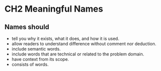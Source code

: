 # CH2 Meaningful Names

## Names should
*   tell you why it exists, what it does, and how it is used.
*   allow readers to understand difference without comment nor deduction.
*   include semantic words.
*   include words that are technical or related to the problem domain.
*   have context from its scope.
*   consists of words.
